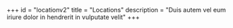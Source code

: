 +++
id = "locationv2"
title = "Locations"
description = "Duis autem vel eum iriure dolor in hendrerit in vulputate velit"
+++
